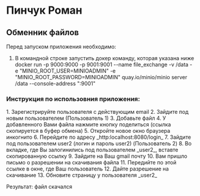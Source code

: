 <h1>Пинчук Роман</h1>
<h2>Обменник файлов</h2>

Перед запуском приложения необходимо: 
1. В командной строке запустить докер команду, которая указана ниже \
docker run 
   -p 9000:9000 
   -p 9001:9001 
   --name file_exchange 
   -v /data 
   -e "MINIO_ROOT_USER=MINIOADMIN" 
   -e "MINIO_ROOT_PASSWORD=MINIOADMIN" 
   quay.io/minio/minio server /data --console-address ":9001"

<h3>Инструкция по использовния приложения: </h3>
1. Зарегистрируйте пользователя с действующим email 
2. Зайдите под новым пользователем (Пользователь 1)
3. Добавьте файл
4. У добавленного Вами файла нажмите кнопку поделиться (ссылка скопируется в буфер обмена)
5. Откройте новое окно браузера инкогнито
6. Перейдите по адресу _http:localhost:8080/login_
7. Зайдите под пользователем user2 (логин и пароль user2) (Пользователь 2)
8. Во вкладке, где Вы залогинились под пользователем _user2_, вставте скопированную ссылку
9. Зайдите на Ваш gmail почту
10. Вам пришло письмо о разрешении на скачивания файла
11. Передийте по этой ссылке в окне, где Ваш пользователь
12. Дайте разрешение на скачивание 
13. Обновите страницу у пользователя _user2_

Результат: файл скачался